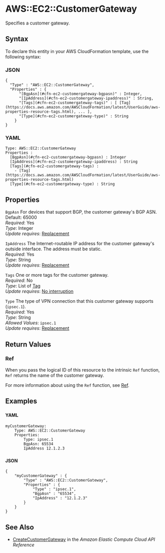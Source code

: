# AWS::EC2::CustomerGateway<a name="aws-resource-ec2-customer-gateway"></a>

Specifies a customer gateway\.

## Syntax<a name="aws-resource-ec2-customer-gateway-syntax"></a>

To declare this entity in your AWS CloudFormation template, use the following syntax:

### JSON<a name="aws-resource-ec2-customer-gateway-syntax.json"></a>

```
{
  "Type" : "AWS::EC2::CustomerGateway",
  "Properties" : {
      "[BgpAsn](#cfn-ec2-customergateway-bgpasn)" : Integer,
      "[IpAddress](#cfn-ec2-customergateway-ipaddress)" : String,
      "[Tags](#cfn-ec2-customergateway-tags)" : [ [Tag](https://docs.aws.amazon.com/AWSCloudFormation/latest/UserGuide/aws-properties-resource-tags.html), ... ],
      "[Type](#cfn-ec2-customergateway-type)" : String
    }
}
```

### YAML<a name="aws-resource-ec2-customer-gateway-syntax.yaml"></a>

```
Type: AWS::EC2::CustomerGateway
Properties : 
﻿  [BgpAsn](#cfn-ec2-customergateway-bgpasn) : Integer
﻿  [IpAddress](#cfn-ec2-customergateway-ipaddress) : String
﻿  [Tags](#cfn-ec2-customergateway-tags) : 
    - [Tag](https://docs.aws.amazon.com/AWSCloudFormation/latest/UserGuide/aws-properties-resource-tags.html)
﻿  [Type](#cfn-ec2-customergateway-type) : String
```

## Properties<a name="aws-resource-ec2-customer-gateway-properties"></a>

`BgpAsn`  <a name="cfn-ec2-customergateway-bgpasn"></a>
For devices that support BGP, the customer gateway's BGP ASN\.  
Default: 65000  
*Required*: Yes  
*Type*: Integer  
*Update requires*: [Replacement](https://docs.aws.amazon.com/AWSCloudFormation/latest/UserGuide/using-cfn-updating-stacks-update-behaviors.html#update-replacement)

`IpAddress`  <a name="cfn-ec2-customergateway-ipaddress"></a>
The Internet\-routable IP address for the customer gateway's outside interface\. The address must be static\.  
*Required*: Yes  
*Type*: String  
*Update requires*: [Replacement](https://docs.aws.amazon.com/AWSCloudFormation/latest/UserGuide/using-cfn-updating-stacks-update-behaviors.html#update-replacement)

`Tags`  <a name="cfn-ec2-customergateway-tags"></a>
One or more tags for the customer gateway\.  
*Required*: No  
*Type*: List of [Tag](https://docs.aws.amazon.com/AWSCloudFormation/latest/UserGuide/aws-properties-resource-tags.html)  
*Update requires*: [No interruption](https://docs.aws.amazon.com/AWSCloudFormation/latest/UserGuide/using-cfn-updating-stacks-update-behaviors.html#update-no-interrupt)

`Type`  <a name="cfn-ec2-customergateway-type"></a>
The type of VPN connection that this customer gateway supports \(`ipsec.1`\)\.  
*Required*: Yes  
*Type*: String  
*Allowed Values*: `ipsec.1`  
*Update requires*: [Replacement](https://docs.aws.amazon.com/AWSCloudFormation/latest/UserGuide/using-cfn-updating-stacks-update-behaviors.html#update-replacement)

## Return Values<a name="aws-resource-ec2-customer-gateway-return-values"></a>

### Ref<a name="aws-resource-ec2-customer-gateway-return-values-ref"></a>

When you pass the logical ID of this resource to the intrinsic `Ref` function, `Ref` returns the name of the customer gateway\.

For more information about using the `Ref` function, see [Ref](https://docs.aws.amazon.com/AWSCloudFormation/latest/UserGuide/intrinsic-function-reference-ref.html)\.

## Examples<a name="aws-resource-ec2-customer-gateway--examples"></a>

### <a name="aws-resource-ec2-customer-gateway--examples--"></a>

#### YAML<a name="aws-resource-ec2-customer-gateway--examples----yaml"></a>

```
myCustomerGateway: 
    Type: AWS::EC2::CustomerGateway
    Properties: 
        Type: ipsec.1
        BgpAsn: 65534
        IpAddress 12.1.2.3
```

### <a name="aws-resource-ec2-customer-gateway--examples--"></a>

#### JSON<a name="aws-resource-ec2-customer-gateway--examples----json"></a>

```
{
    "myCustomerGateway" : {
        "Type" : "AWS::EC2::CustomerGateway",
        "Properties" : {
            "Type" : "ipsec.1",
            "BgpAsn" : "65534",
            "IpAddress" : "12.1.2.3"
        }
    }
}
```

## See Also<a name="aws-resource-ec2-customer-gateway--seealso"></a>
+  [CreateCustomerGateway](https://docs.aws.amazon.com/AWSEC2/latest/APIReference/ApiReference-query-CreateCustomerGateway.html) in the *Amazon Elastic Compute Cloud API Reference* 